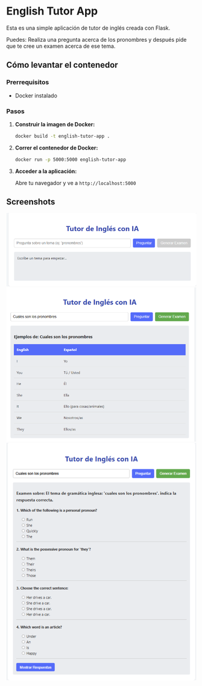 # English Tutor App

Esta es una simple aplicación de tutor de inglés creada con Flask.

Puedes: Realiza una pregunta acerca de los pronombres y después pide que te cree un examen acerca de ese tema.

## Cómo levantar el contenedor

### Prerrequisitos

- Docker instalado

### Pasos

1.  **Construir la imagen de Docker:**

    ```bash
    docker build -t english-tutor-app .
    ```

2.  **Correr el contenedor de Docker:**

    ```bash
    docker run -p 5000:5000 english-tutor-app
    ```

3.  **Acceder a la aplicación:**

    Abre tu navegador y ve a `http://localhost:5000`

## Screenshots

![Step 1](step01.png)
![Step 2](step02.png)
![Step 3](step03.png)
